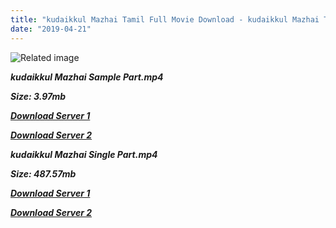 ```yaml
---
title: "kudaikkul Mazhai Tamil Full Movie Download - kudaikkul Mazhai Tamil Movie Download"
date: "2019-04-21"
---
```


![Related image](http://tamillyrics.hosuronline.com/wp-content/uploads/Kudaikul-Mazhai.jpg)

**_kudaikkul Mazhai Sample Part.mp4_**

**_Size: 3.97mb_**

**_[Download Server 1](http://b4.wetransfer.vip/files/{5d952673edb986a3e6232bd1dc09e7f07ef1103dd7939917627d2e7266b78107}20Actor{5d952673edb986a3e6232bd1dc09e7f07ef1103dd7939917627d2e7266b78107}20Hits{5d952673edb986a3e6232bd1dc09e7f07ef1103dd7939917627d2e7266b78107}20Collection/Parthiepan{5d952673edb986a3e6232bd1dc09e7f07ef1103dd7939917627d2e7266b78107}20Movies{5d952673edb986a3e6232bd1dc09e7f07ef1103dd7939917627d2e7266b78107}20Collections/kudaikkul{5d952673edb986a3e6232bd1dc09e7f07ef1103dd7939917627d2e7266b78107}20Mazhai{5d952673edb986a3e6232bd1dc09e7f07ef1103dd7939917627d2e7266b78107}20(2004)/kudaikkul{5d952673edb986a3e6232bd1dc09e7f07ef1103dd7939917627d2e7266b78107}20Mazhai{5d952673edb986a3e6232bd1dc09e7f07ef1103dd7939917627d2e7266b78107}20(2004){5d952673edb986a3e6232bd1dc09e7f07ef1103dd7939917627d2e7266b78107}20Sample{5d952673edb986a3e6232bd1dc09e7f07ef1103dd7939917627d2e7266b78107}20HD.mp4)_**

**_[Download Server 2](http://b4.wetransfer.vip/files/{5d952673edb986a3e6232bd1dc09e7f07ef1103dd7939917627d2e7266b78107}20Actor{5d952673edb986a3e6232bd1dc09e7f07ef1103dd7939917627d2e7266b78107}20Hits{5d952673edb986a3e6232bd1dc09e7f07ef1103dd7939917627d2e7266b78107}20Collection/Parthiepan{5d952673edb986a3e6232bd1dc09e7f07ef1103dd7939917627d2e7266b78107}20Movies{5d952673edb986a3e6232bd1dc09e7f07ef1103dd7939917627d2e7266b78107}20Collections/kudaikkul{5d952673edb986a3e6232bd1dc09e7f07ef1103dd7939917627d2e7266b78107}20Mazhai{5d952673edb986a3e6232bd1dc09e7f07ef1103dd7939917627d2e7266b78107}20(2004)/kudaikkul{5d952673edb986a3e6232bd1dc09e7f07ef1103dd7939917627d2e7266b78107}20Mazhai{5d952673edb986a3e6232bd1dc09e7f07ef1103dd7939917627d2e7266b78107}20(2004){5d952673edb986a3e6232bd1dc09e7f07ef1103dd7939917627d2e7266b78107}20Sample{5d952673edb986a3e6232bd1dc09e7f07ef1103dd7939917627d2e7266b78107}20HD.mp4)_**

**_kudaikkul Mazhai Single Part.mp4_**

**_Size: 487.57mb_**

**_[Download Server 1](http://b4.wetransfer.vip/files/{5d952673edb986a3e6232bd1dc09e7f07ef1103dd7939917627d2e7266b78107}20Actor{5d952673edb986a3e6232bd1dc09e7f07ef1103dd7939917627d2e7266b78107}20Hits{5d952673edb986a3e6232bd1dc09e7f07ef1103dd7939917627d2e7266b78107}20Collection/Parthiepan{5d952673edb986a3e6232bd1dc09e7f07ef1103dd7939917627d2e7266b78107}20Movies{5d952673edb986a3e6232bd1dc09e7f07ef1103dd7939917627d2e7266b78107}20Collections/kudaikkul{5d952673edb986a3e6232bd1dc09e7f07ef1103dd7939917627d2e7266b78107}20Mazhai{5d952673edb986a3e6232bd1dc09e7f07ef1103dd7939917627d2e7266b78107}20(2004)/kudaikkul{5d952673edb986a3e6232bd1dc09e7f07ef1103dd7939917627d2e7266b78107}20Mazhai{5d952673edb986a3e6232bd1dc09e7f07ef1103dd7939917627d2e7266b78107}20(2004){5d952673edb986a3e6232bd1dc09e7f07ef1103dd7939917627d2e7266b78107}20Single{5d952673edb986a3e6232bd1dc09e7f07ef1103dd7939917627d2e7266b78107}20Part{5d952673edb986a3e6232bd1dc09e7f07ef1103dd7939917627d2e7266b78107}20HD.mp4)_**

**_[Download Server 2](http://b4.wetransfer.vip/files/{5d952673edb986a3e6232bd1dc09e7f07ef1103dd7939917627d2e7266b78107}20Actor{5d952673edb986a3e6232bd1dc09e7f07ef1103dd7939917627d2e7266b78107}20Hits{5d952673edb986a3e6232bd1dc09e7f07ef1103dd7939917627d2e7266b78107}20Collection/Parthiepan{5d952673edb986a3e6232bd1dc09e7f07ef1103dd7939917627d2e7266b78107}20Movies{5d952673edb986a3e6232bd1dc09e7f07ef1103dd7939917627d2e7266b78107}20Collections/kudaikkul{5d952673edb986a3e6232bd1dc09e7f07ef1103dd7939917627d2e7266b78107}20Mazhai{5d952673edb986a3e6232bd1dc09e7f07ef1103dd7939917627d2e7266b78107}20(2004)/kudaikkul{5d952673edb986a3e6232bd1dc09e7f07ef1103dd7939917627d2e7266b78107}20Mazhai{5d952673edb986a3e6232bd1dc09e7f07ef1103dd7939917627d2e7266b78107}20(2004){5d952673edb986a3e6232bd1dc09e7f07ef1103dd7939917627d2e7266b78107}20Single{5d952673edb986a3e6232bd1dc09e7f07ef1103dd7939917627d2e7266b78107}20Part{5d952673edb986a3e6232bd1dc09e7f07ef1103dd7939917627d2e7266b78107}20HD.mp4)_**
